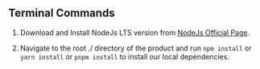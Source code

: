 ## Terminal Commands

1. Download and Install NodeJs LTS version from [NodeJs Official Page](https://nodejs.org/en/download/).

2. Navigate to the root ./ directory of the product and run `npm install` or `yarn install` or `pnpm install` to install our local dependencies.
